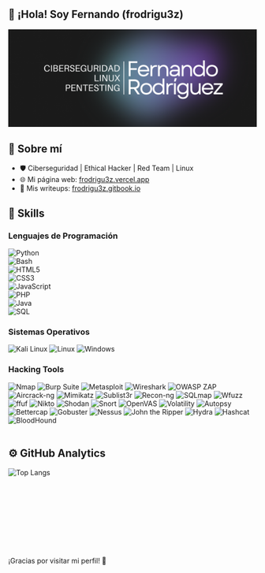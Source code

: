 ## 👋 ¡Hola! Soy Fernando (frodrigu3z)
![git-banner](./banner_frodrigu3z.png)

## 🚀 Sobre mí
<ul dir="auto">
<li>🛡️ Ciberseguridad | Ethical Hacker | Red Team |  Linux</li>
<li>🌐 Mi página web: <a href="https://www.frodrigu3z.vercel.app" rel="nofollow">frodrigu3z.vercel.app</a></li>
<li>📝 Mis writeups: <a href="https://www.frodrigu3z.gitbook.io" rel="nofollow">frodrigu3z.gitbook.io</a></li>
</ul>

## 🔧 Skills
### Lenguajes de Programación  
![Python](https://img.shields.io/badge/Python-3776AB?style=for-the-badge&logo=python&logoColor=white)  
![Bash](https://img.shields.io/badge/Bash-4EAA25?style=for-the-badge&logo=gnu-bash&logoColor=white)  
![HTML5](https://img.shields.io/badge/HTML5-E34F26?style=for-the-badge&logo=html5&logoColor=white)  
![CSS3](https://img.shields.io/badge/CSS3-1572B6?style=for-the-badge&logo=css3&logoColor=white)  
![JavaScript](https://img.shields.io/badge/JavaScript-F7DF1E?style=for-the-badge&logo=javascript&logoColor=black)  
![PHP](https://img.shields.io/badge/PHP-777BB4?style=for-the-badge&logo=php&logoColor=white)  
![Java](https://img.shields.io/badge/Java-E34F26?style=for-the-badge&logo=java&logoColor=white)  
![SQL](https://img.shields.io/badge/SQL-336791?style=for-the-badge&logo=mysql&logoColor=white)  

### Sistemas Operativos
![Kali Linux](https://img.shields.io/badge/Kali_Linux-557C94?style=for-the-badge&logo=kalilinux&logoColor=white)
![Linux](https://img.shields.io/badge/Linux-FCC624?style=for-the-badge&logo=linux&logoColor=black)
![Windows](https://img.shields.io/badge/Windows-0078D6?style=for-the-badge&logo=windows11&logoColor=white)

### Hacking Tools
![Nmap](https://img.shields.io/badge/Nmap-7C3BE4?style=for-the-badge&logo=nmap&logoColor=white)
![Burp Suite](https://img.shields.io/badge/Burp_Suite-FF6F00?style=for-the-badge&logo=burp-suite&logoColor=white)
![Metasploit](https://img.shields.io/badge/Metasploit-4986B1?style=for-the-badge&logo=metasploit&logoColor=white)
![Wireshark](https://img.shields.io/badge/Wireshark-1679A7?style=for-the-badge&logo=wireshark&logoColor=white)
![OWASP ZAP](https://img.shields.io/badge/OWASP_ZAP-000000?style=for-the-badge&logo=owasp&logoColor=white)
![Aircrack-ng](https://img.shields.io/badge/Aircrack--ng-000000?style=for-the-badge&logo=aircrack-ng&logoColor=white)
![Mimikatz](https://img.shields.io/badge/Mimikatz-DC143C?style=for-the-badge&logo=mimikatz&logoColor=white)
![Sublist3r](https://img.shields.io/badge/Sublist3r-0055FF?style=for-the-badge&logo=python&logoColor=white)
![Recon-ng](https://img.shields.io/badge/Recon--ng-005F73?style=for-the-badge&logo=python&logoColor=white)
![SQLmap](https://img.shields.io/badge/SQLmap-336791?style=for-the-badge&logo=mysql&logoColor=white)
![Wfuzz](https://img.shields.io/badge/Wfuzz-FFCC00?style=for-the-badge&logo=python&logoColor=black)
![ffuf](https://img.shields.io/badge/ffuf-333333?style=for-the-badge&logo=fastapi&logoColor=white)
![Nikto](https://img.shields.io/badge/Nikto-B22222?style=for-the-badge&logo=nikto&logoColor=white)
![Shodan](https://img.shields.io/badge/Shodan-BD002E?style=for-the-badge&logo=shodan&logoColor=white)
![Snort](https://img.shields.io/badge/Snort-FF5C93?style=for-the-badge&logo=snort&logoColor=white)
![OpenVAS](https://img.shields.io/badge/OpenVAS-008000?style=for-the-badge&logo=openvas&logoColor=white)
![Volatility](https://img.shields.io/badge/Volatility-5A67D8?style=for-the-badge&logo=python&logoColor=white)
![Autopsy](https://img.shields.io/badge/Autopsy-1A1A1A?style=for-the-badge&logo=linux&logoColor=white)
![Bettercap](https://img.shields.io/badge/Bettercap-FF5E3A?style=for-the-badge&logo=go&logoColor=white)
![Gobuster](https://img.shields.io/badge/Gobuster-008080?style=for-the-badge&logo=go&logoColor=white)
![Nessus](https://img.shields.io/badge/Nessus-22BB33?style=for-the-badge&logo=tenable&logoColor=white)
![John the Ripper](https://img.shields.io/badge/John_the_Ripper-AA1111?style=for-the-badge&logo=jtr&logoColor=white)
![Hydra](https://img.shields.io/badge/Hydra-333399?style=for-the-badge&logo=hydra&logoColor=white)
![Hashcat](https://img.shields.io/badge/Hashcat-994422?style=for-the-badge&logo=hashcat&logoColor=white)
![BloodHound](https://img.shields.io/badge/BloodHound-8B0000?style=for-the-badge&logo=neo4j&logoColor=white)
<br><br>

## ⚙️ GitHub Analytics
<div style="display: flex; justify-content: space-between;">
    <img src="https://github-readme-stats.vercel.app/api/top-langs/?username=frodrigu3z&layout=compact&theme=merko" alt="Top Langs" height="148">
  </a>
</div>
<br>

¡Gracias por visitar mi perfil! 🚀
